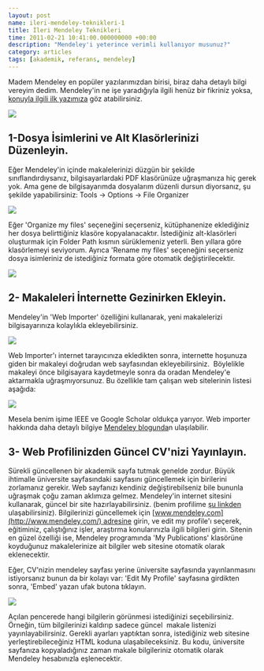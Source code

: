 ```yaml
--- 
layout: post 
name: ileri-mendeley-teknikleri-1 
title: İleri Mendeley Teknikleri 
time: 2011-02-21 10:41:00.000000000 +00:00
description: "Mendeley'i yeterince verimli kullanıyor musunuz?"
category: articles
tags: [akademik, referans, mendeley]
---
```


Madem Mendeley en popüler yazılarımızdan birisi, biraz daha detaylı bilgi vereyim dedim. Mendeley'in ne işe yaradığıyla ilgili henüz bir fikriniz yoksa, [konuyla ilgili ilk yazımıza]({{site.url}}/2009/12/mendeley-akademik-pdf-ve-referans) göz atabilirsiniz.

![]({{site.url}}/images/Mendeley.png)

## 1-Dosya İsimlerini ve Alt Klasörlerinizi Düzenleyin.

Eğer Mendeley'in içinde makalelerinizi düzgün bir şekilde sınıflandırdıysanız, bilgisayarlardaki PDF klasörünüze uğraşmanıza hiç gerek yok. Ama gene de bilgisayarımda dosyalarım düzenli dursun diyorsanız, şu şekilde yapabilirsiniz:
Tools -\> Options -\> File Organizer

[![]({{site.url}}/images/file_organizer.png)]({{site.url}}/images/file_organizer.png)

Eğer 'Organize my files' seçeneğini seçerseniz, kütüphanenize eklediğiniz her dosya belirttiğiniz klasöre kopyalanacaktır. İstediğiniz alt-klasörleri oluşturmak için Folder Path kısmın sürüklemeniz yeterli. Ben yıllara göre klasörlemeyi seviyorum. Ayrıca 'Rename my files' seçeneğini seçerseniz dosya isimleriniz de istediğiniz formata göre otomatik değiştirilecektir.

[![]({{site.url}}/images/files.png)]({{site.url}}/images/files.png)

## 2- Makaleleri İnternette Gezinirken Ekleyin.

Mendeley'in 'Web Importer' özelliğini kullanarak, yeni makalelerizi bilgisayarınıza kolaylıkla ekleyebilirsiniz.

[![]({{site.url}}/images/web_importer.png)]({{site.url}}/images/web_importer.png)

Web Importer'ı internet tarayıcınıza ekledikten sonra, internette hoşunuza giden bir makaleyi doğrudan web sayfasından ekleyebilirsiniz.  Böylelikle makaleyi önce bilgisayara kaydetmeyle sonra da oradan Mendeley'e aktarmakla uğraşmıyorsunuz.
Bu özellikle tam çalışan web sitelerinin listesi aşağıda:

[![]({{site.url}}/images/mendeley-importer-supportedsites.jpg)]({{site.url}}/images/mendeley-importer-supportedsites.jpg)

Mesela benim işime IEEE ve Google Scholar oldukça yarıyor. Web importer hakkında daha detaylı bilgiye [Mendeley blogunda](http://www.mendeley.com/blog/research-tutorials/mendeleys-one-click-web-importer/)n ulaşılabilir.

## 3- Web Profilinizden Güncel CV'nizi Yayınlayın.

Sürekli güncellenen bir akademik sayfa tutmak genelde zordur. Büyük ihtimalle üniversite sayfasındaki sayfasını güncellemek için birilerini zorlamanız gerekir. Web sayfanızı kendiniz değiştirebilseniz bile bununla uğraşmak çoğu zaman aklımıza gelmez.
Mendeley'in internet sitesini kullanarak, güncel bir site hazırlayabilirsiniz. (benim profilime [şu linkden](http://www.mendeley.com/profiles/ozan-keysan/) ulaşabilirsiniz).
Bilgilerinizi güncellemek için [www.mendeley.com](http://www.mendeley.com/) adresine girin, ve edit my profile'ı seçerek, eğitiminiz, çalıştığınız işler, araştırma konularınızla ilgili bilgileri girin. Sitenin en güzel özelliği ise, Mendeley programında 'My Publications' klasörüne koyduğunuz makalelerinize ait bilgiler web sitesine otomatik olarak eklenecektir.

Eğer, CV'nizin mendeley sayfası yerine üniversite sayfasında yayınlanmasını istiyorsanız bunun da bir kolayı var: 'Edit My Profile' sayfasına girdikten sonra, 'Embed' yazan ufak butona tıklayın.

[![]({{site.url}}/images/embed1.png)]({{site.url}}/images/embed1.png)

Açılan pencerede hangi bilgilerin görünmesi istediğinizi seçebilirsiniz. Örneğin, tüm bilgilerinizi kaldırıp sadece güncel  makale listenizi yayınlayabilirsiniz. Gerekli ayarları yaptıktan sonra, istediğiniz web sitesine yerleştirebileceğiniz HTML koduna ulaşabileceksiniz. Bu kodu, üniversite sayfanıza kopyaladığınız zaman makale bilgileriniz otomatik olarak Mendeley hesabınızla eşlenecektir.
